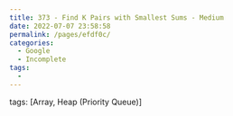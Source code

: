 ```yaml
---
title: 373 - Find K Pairs with Smallest Sums - Medium
date: 2022-07-07 23:58:58
permalink: /pages/efdf0c/
categories:
  - Google
  - Incomplete
tags:
  - 
---
```

tags: [Array, Heap (Priority Queue)]